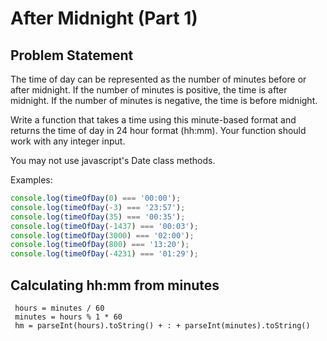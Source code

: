 # After Midnight (Part 1)

## Problem Statement

The time of day can be represented as the number of minutes before or after midnight. If the number of minutes is positive, the time is after midnight. If the number of minutes is negative, the time is before midnight.

Write a function that takes a time using this minute-based format and returns the time of day in 24 hour format (hh:mm). Your function should work with any integer input.

You may not use javascript's Date class methods.

Examples:

```js
console.log(timeOfDay(0) === '00:00');
console.log(timeOfDay(-3) === '23:57');
console.log(timeOfDay(35) === '00:35');
console.log(timeOfDay(-1437) === '00:03');
console.log(timeOfDay(3000) === '02:00');
console.log(timeOfDay(800) === '13:20');
console.log(timeOfDay(-4231) === '01:29');
```

## Calculating hh:mm from minutes

```
 hours = minutes / 60
 minutes = hours % 1 * 60
 hm = parseInt(hours).toString() + : + parseInt(minutes).toString()
```
